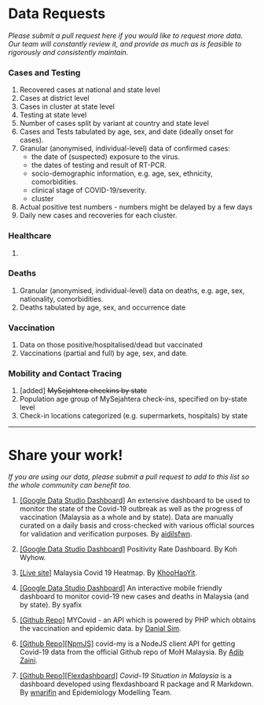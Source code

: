 # Data Requests

_Please submit a pull request here if you would like to request more data. Our team will constantly review it, and provide as much as is feasible to rigorously and consistently maintain._

### Cases and Testing

1) Recovered cases at national and state level
2) Cases at district level
3) Cases in cluster at state level
4) Testing at state level
5) Number of cases split by variant at country and state level
6) Cases and Tests tabulated by age, sex, and date (ideally onset for cases).
7) Granular (anonymised, individual-level) data of confirmed cases:
   - the date of (suspected) exposure to the virus.
   - the dates of testing and result of RT-PCR.
   - socio-demographic information, e.g. age, sex, ethnicity, comorbidities.
   - clinical stage of COVID-19/severity.
   - cluster
8) Actual positive test numbers - numbers might be delayed by a few days
9) Daily new cases and recoveries for each cluster.
  
   
   
### Healthcare

1)

### Deaths

1) Granular (anonymised, individual-level) data on deaths, e.g. age, sex, nationality, comorbidities.
2) Deaths tabulated by age, sex, and occurrence date

### Vaccination

1) Data on those positive/hospitalised/dead but vaccinated
2) Vaccinations (partial and full) by age, sex, and date.

### Mobility and Contact Tracing

1) [added] ~~MySejahtera checkins by state~~
2) Population age group of MySejahtera check-ins, specified on by-state level
3) Check-in locations categorized (e.g. supermarkets, hospitals) by state


---

# Share your work!

_If you are using our data, please submit a pull request to add to this list so the whole community can benefit too._

1) [[Google Data Studio Dashboard]](https://datastudio.google.com/reporting/8ba8d5d5-9a39-4506-af28-7ab8fcd8f8a9)
An extensive dashboard to be used to monitor the state of the Covid-19 outbreak as well as the progress of vaccination (Malaysia as a whole and by state). Data are manually curated on a daily basis and cross-checked with various official sources for validation and verification purposes. By [aidilsfwn](https://github.com/aidilsfwn).

2) [[Google Data Studio Dashboard]](https://datastudio.google.com/s/gIQwV1fDCpg) Positivity Rate Dashboard. By Koh Wyhow.

3) [[Live site]](https://khoohaoyit.github.io/Covid19%20Malaysia%20Heatmap/root.html) Malaysia Covid 19 Heatmap. By [KhooHaoYit](https://github.com/KhooHaoYit/).

4) [[Google Data Studio Dashboard]](https://datastudio.google.com/s/htzzIusE-Es)
An interactive mobile friendly dashboard to monitor covid-19 new cases and deaths in Malaysia (and by state). By syafix

5) [[Github Repo]](https://github.com/danialsim95/mycovid)
MYCovid - an API which is powered by PHP which obtains the vaccination and epidemic data. by [Danial Sim](https://github.com/danialsim95).

6) [[Github Repo]](https://github.com/ADIBzTER/covid-my)[[NpmJS]](https://www.npmjs.com/package/covid-my) covid-my is a NodeJS client API for getting Covid-19 data from the official Github repo of MoH Malaysia. By [Adib Zaini](https://github.com/ADIBzTER).

7) [[Github Repo]](https://github.com/wnarifin/covid-19-malaysia)[[Flexdashboard]](https://wnarifin.github.io/covid-19-malaysia/) _Covid-19 Situation in Malaysia_ is a dashboard developed using flexdashboard R package and R Markdown. By [wnarifin](https://github.com/wnarifin/) and Epidemiology Modelling Team.
